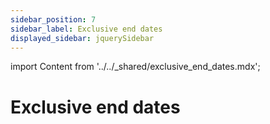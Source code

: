 ```yaml
---
sidebar_position: 7
sidebar_label: Exclusive end dates
displayed_sidebar: jquerySidebar
---
```


import Content from '../../_shared/exclusive_end_dates.mdx';

# Exclusive end dates

<Content />
